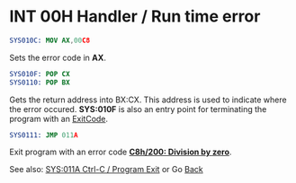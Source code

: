 # INT 00H Handler / Run time error

```nasm
SYS010C: MOV AX,00C8
```

Sets the error code in **AX**.

```nasm
SYS010F: POP CX
SYS0110: POP BX
```

Gets the return address into BX:CX. This address is used to indicate where the error occured. **SYS:010F** is also an entry point for terminating the program with an [ExitCode](DATA.md).

```nasm
SYS0111: JMP 011A
```

Exit program with an error code **[C8h/200: Division by zero](ERROR-CODES.md)**.

See also: [SYS:011A Ctrl-C / Program Exit](0113-CTRL-C-HANDLER.md) or Go [Back](../README.md)